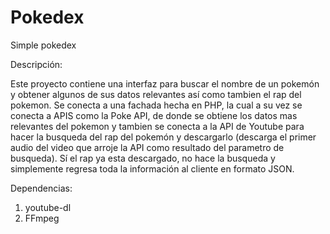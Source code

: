 # Pokedex
Simple pokedex

Descripción:

Este proyecto contiene una interfaz para buscar el nombre de un pokemón y obtener algunos de sus datos relevantes así como tambien el rap del pokemon.
Se conecta a una fachada hecha en PHP, la cual a su vez se conecta a APIS como la Poke API, de donde se obtiene los datos mas relevantes del pokemon y 
tambien se conecta a la API de Youtube para hacer la busqueda del rap del pokemón y descargarlo (descarga el primer audio del video que arroje la
API como resultado del parametro de busqueda). Sí el rap ya esta descargado, no hace la busqueda y simplemente regresa toda la información al cliente
en formato JSON.

Dependencias: 

  1. youtube-dl
  2. FFmpeg
